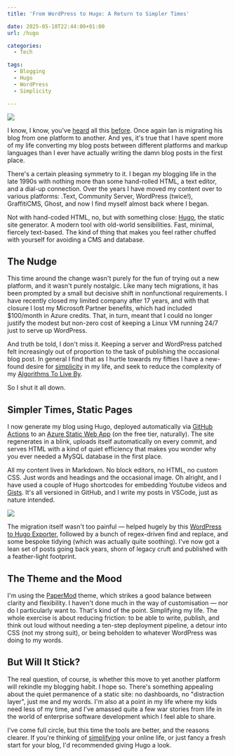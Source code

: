 ```yaml
---
title: 'From WordPress to Hugo: A Return to Simpler Times'

date: 2025-05-10T22:44:00+01:00
url: /hugo

categories:
  - Tech

tags:
  - Blogging
  - Hugo
  - WordPress
  - Simplicity

---
```


![](https://blogstouks01.z33.web.core.windows.net/2025/05/Kenzie.png)

I know, I know, you've [heard](https://blog.iannelson.uk/back-and-trying-a-ghost-in-the-cloud/) all this [before](https://blog.iannelson.uk/here-we-go-again). Once again Ian is migrating his blog from one platform to another. And yes, it's true that I have spent more of my life converting my blog posts between different platforms and markup languages than I ever have actually writing the damn blog posts in the first place.

There's a certain pleasing symmetry to it. I began my blogging life in the late 1990s with nothing more than some hand-rolled HTML, a text editor, and a dial-up connection. Over the years I have moved my content over to various platforms: .Text, Community Server, WordPress (twice!), GraffitiCMS, Ghost, and now I find myself almost back where I began.

Not with hand-coded HTML, no, but with something close: [Hugo](https://gohugo.io/), the static site generator. A modern tool with old-world sensibilities. Fast, minimal, fiercely text-based. The kind of thing that makes you feel rather chuffed with yourself for avoiding a CMS and database.

## The Nudge

This time around the change wasn't purely for the fun of trying out a new platform, and it wasn't purely nostalgic. Like many tech migrations, it has been prompted by a small but decisive shift in nonfunctional requirements. I have recently closed my limited company after 17 years, and with that closure I lost my Microsoft Partner benefits, which had included $100/month in Azure credits. That, in turn, meant that I could no longer justify the modest but non-zero cost of keeping a Linux VM running 24/7 just to serve up WordPress.

And truth be told, I don't miss it. Keeping a server and WordPress patched felt increasingly out of proportion to the task of publishing the occasional blog post. In general I find that as I hurtle towards my fifties I have a new-found desire for [simplicity](https://blog.iannelson.uk/tags/simplicity) in my life, and seek to reduce the complexity of my [Algorithms To Live By](https://amzn.to/4ddpW5A).

So I shut it all down.

## Simpler Times, Static Pages

I now generate my blog using Hugo, deployed automatically via [GitHub Actions](https://github.com/features/actions) to an [Azure Static Web App](https://azure.microsoft.com/en-us/products/app-service/static) (on the free tier, naturally). The site regenerates in a blink, uploads itself automatically on every commit, and serves HTML with a kind of quiet efficiency that makes you wonder why you ever needed a MySQL database in the first place.

All my content lives in Markdown. No block editors, no HTML, no custom CSS. Just words and headings and the occasional image. Oh alright, and I have used a couple of Hugo shortcodes for embedding Youtube videos and [Gists](https://gist.github.com). It's all versioned in GitHub, and I write my posts in VSCode, just as nature intended.

![](https://blogstouks01.z33.web.core.windows.net/2025/05/VSCode.png)

The migration itself wasn't too painful — helped hugely by this [WordPress to Hugo Exporter](https://github.com/SchumacherFM/wordpress-to-hugo-exporter), followed by a bunch of regex-driven find and replace, and some bespoke tidying (which was actually quite soothing). I've now got a lean set of posts going back years, shorn of legacy cruft and published with a feather-light footprint.

## The Theme and the Mood

I'm using the [PaperMod](https://github.com/adityatelange/hugo-PaperMod) theme, which strikes a good balance between clarity and flexibility. I haven't done much in the way of customisation — nor do I particularly want to. That's kind of the point. Simplifying my life. The whole exercise is about reducing friction: to be able to write, publish, and think out loud without needing a ten-step deployment pipeline, a detour into CSS (not my strong suit), or being beholden to whatever WordPress was doing to my words.

## But Will It Stick?

The real question, of course, is whether this move to yet another platform will rekindle my blogging habit. I hope so. There's something appealing about the quiet permanence of a static site: no dashboards, no "distraction layer", just me and my words. I'm also at a point in my life where my kids need less of my time, and I've amassed quite a few war stories from life in the world of enterprise software development which I feel able to share.

I've come full circle, but this time the tools are better, and the reasons clearer. If you're thinking of [simplifying](https://blog.iannelson.uk/tags/simplicity) your online life, or just fancy a fresh start for your blog, I'd recommended giving Hugo a look.

